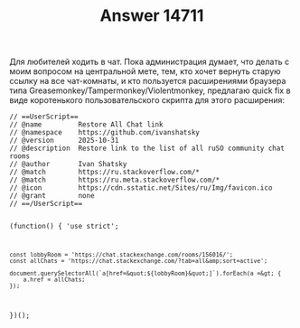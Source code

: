 ﻿---
title: "Answer 14711"
se.owner.user_id: 672540
se.owner.display_name: "Ivan Shatsky"
se.owner.link: "https://ru.meta.stackoverflow.com/users/672540/ivan-shatsky"
se.answer_id: 14711
se.question_id: 14701
se.post_type: answer
se.is_accepted: False
---
<p>Для любителей ходить в чат. Пока администрация думает, что делать с моим вопросом на центральной мете, тем, кто хочет вернуть старую ссылку на все чат-комнаты, и кто пользуется расширениями браузера типа Greasemonkey/Tampermonkey/Violentmonkey, предлагаю quick fix в виде коротенького пользовательского скрипта для этого расширения:</p>
<pre class="lang-js prettyprint-override"><code>// ==UserScript==
// @name         Restore All Chat link
// @namespace    https://github.com/ivanshatsky
// @version      2025-10-31
// @description  Restore link to the list of all ruSO community chat rooms
// @author       Ivan Shatsky
// @match        https://ru.stackoverflow.com/*
// @match        https://ru.meta.stackoverflow.com/*
// @icon         https://cdn.sstatic.net/Sites/ru/Img/favicon.ico
// @grant        none
// ==/UserScript==

(function() {
    'use strict';

    const lobbyRoom = 'https://chat.stackexchange.com/rooms/156016/';
    const allChats = 'https://chat.stackexchange.com/?tab=all&amp;sort=active';

    document.querySelectorAll(`a[href=&quot;${lobbyRoom}&quot;]`).forEach(a =&gt; {
        a.href = allChats;
    });
})();
</code></pre>

